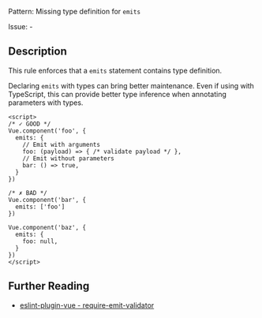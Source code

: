 Pattern: Missing type definition for `emits`

Issue: -

## Description

This rule enforces that a `emits` statement contains type definition.

Declaring `emits` with types can bring better maintenance.
Even if using with TypeScript, this can provide better type inference when annotating parameters with types.

<eslint-code-block :rules="{'vue/require-emit-validator': ['error']}">

```vue
<script>
/* ✓ GOOD */
Vue.component('foo', {
  emits: {
    // Emit with arguments
    foo: (payload) => { /* validate payload */ },
    // Emit without parameters
    bar: () => true,
  }
})

/* ✗ BAD */
Vue.component('bar', {
  emits: ['foo']
})

Vue.component('baz', {
  emits: {
    foo: null,
  }
})
</script>
```

</eslint-code-block>

## Further Reading

* [eslint-plugin-vue - require-emit-validator](https://eslint.vuejs.org/rules/require-emit-validator.html)
